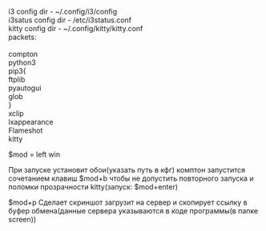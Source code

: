 i3 config dir - ~/.config/i3/config <br>
i3satus config dir - /etc/i3status.conf<br>
kitty config dir - ~/.config/kitty/kitty.conf
<br>
packets: <br>
<br>
compton<br>
python3<br>
pip3{<br>
ftplib<br>
pyautogui<br>
glob<br>
}<br>
xclip<br>
lxappearance<br>
Flameshot<br>
kitty<br>

$mod = left win


При запуске установит обои(указать путь в кфг) комптон запустится сочетанием клавиш $mod+b чтобы не допустить повторного запуска и поломки прозрачности kitty(запуск: $mod+enter)

$mod+p Сделает скриншот загрузит на сервер и скопирует ссылку в буфер обмена(данные сервера указываются в коде программы(в папке screen))
